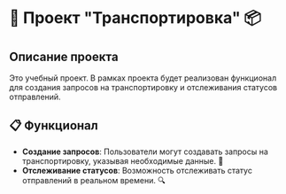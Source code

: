 # 🚚 Проект "Транспортировка" 📦

## Описание проекта

Это учебный проект. В рамках проекта будет реализован функционал для создания запросов на транспортировку и отслеживания статусов отправлений.

## 📋 Функционал

- **Создание запросов**: Пользователи могут создавать запросы на транспортировку, указывая необходимые данные. 📝
- **Отслеживание статусов**: Возможность отслеживать статус отправлений в реальном времени. 🔍
